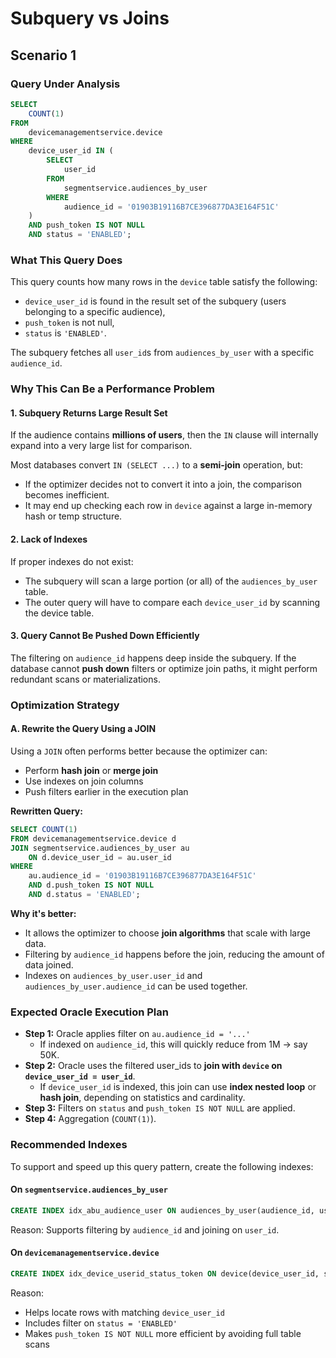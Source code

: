 # Subquery vs Joins

## Scenario 1

### **Query Under Analysis**

```sql
SELECT
    COUNT(1)
FROM
    devicemanagementservice.device
WHERE
    device_user_id IN (
        SELECT
            user_id
        FROM
            segmentservice.audiences_by_user
        WHERE
            audience_id = '01903B19116B7CE396877DA3E164F51C'
    )
    AND push_token IS NOT NULL
    AND status = 'ENABLED';
```

### **What This Query Does**

This query counts how many rows in the `device` table satisfy the following:

* `device_user_id` is found in the result set of the subquery (users belonging to a specific audience),
* `push_token` is not null,
* `status` is `'ENABLED'`.

The subquery fetches all `user_id`s from `audiences_by_user` with a specific `audience_id`.

### **Why This Can Be a Performance Problem**

#### 1. **Subquery Returns Large Result Set**

If the audience contains **millions of users**, then the `IN` clause will internally expand into a very large list for comparison.

Most databases convert `IN (SELECT ...)` to a **semi-join** operation, but:

* If the optimizer decides not to convert it into a join, the comparison becomes inefficient.
* It may end up checking each row in `device` against a large in-memory hash or temp structure.

#### 2. **Lack of Indexes**

If proper indexes do not exist:

* The subquery will scan a large portion (or all) of the `audiences_by_user` table.
* The outer query will have to compare each `device_user_id` by scanning the device table.

#### 3. **Query Cannot Be Pushed Down Efficiently**

The filtering on `audience_id` happens deep inside the subquery. If the database cannot **push down** filters or optimize join paths, it might perform redundant scans or materializations.

### **Optimization Strategy**

#### A. **Rewrite the Query Using a JOIN**

Using a `JOIN` often performs better because the optimizer can:

* Perform **hash join** or **merge join**
* Use indexes on join columns
* Push filters earlier in the execution plan

**Rewritten Query:**

```sql
SELECT COUNT(1)
FROM devicemanagementservice.device d
JOIN segmentservice.audiences_by_user au
    ON d.device_user_id = au.user_id
WHERE
    au.audience_id = '01903B19116B7CE396877DA3E164F51C'
    AND d.push_token IS NOT NULL
    AND d.status = 'ENABLED';
```

**Why it's better:**

* It allows the optimizer to choose **join algorithms** that scale with large data.
* Filtering by `audience_id` happens before the join, reducing the amount of data joined.
* Indexes on `audiences_by_user.user_id` and `audiences_by_user.audience_id` can be used together.

### Expected Oracle Execution Plan

* **Step 1:** Oracle applies filter on `au.audience_id = '...'`
  * If indexed on `audience_id`, this will quickly reduce from 1M → say 50K.
* **Step 2:** Oracle uses the filtered user\_ids to **join with `device` on `device_user_id = user_id`**.
  * If `device_user_id` is indexed, this join can use **index nested loop** or **hash join**, depending on statistics and cardinality.
* **Step 3:** Filters on `status` and `push_token IS NOT NULL` are applied.
* **Step 4:** Aggregation (`COUNT(1)`).

### **Recommended Indexes**

To support and speed up this query pattern, create the following indexes:

#### On `segmentservice.audiences_by_user`

```sql
CREATE INDEX idx_abu_audience_user ON audiences_by_user(audience_id, user_id);
```

Reason: Supports filtering by `audience_id` and joining on `user_id`.

#### On `devicemanagementservice.device`

```sql
CREATE INDEX idx_device_userid_status_token ON device(device_user_id, status, push_token);
```

Reason:

* Helps locate rows with matching `device_user_id`
* Includes filter on `status = 'ENABLED'`
* Makes `push_token IS NOT NULL` more efficient by avoiding full table scans

